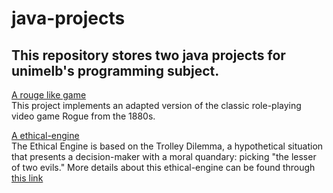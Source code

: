 # java-projects
## This repository stores two java projects for unimelb's programming subject.

[A rouge like game](rogue-game)<br>
This project implements an adapted version of the classic role-playing video game Rogue 
from the 1880s.

[A ethical-engine](ethical-engine)<br>
The Ethical Engine is based on the Trolley Dilemma, a hypothetical situation 
that presents a decision-maker with a moral quandary: 
picking "the lesser of two evils." More details about this ethical-engine can be found through [this link](https://www.moralmachine.net/) 


